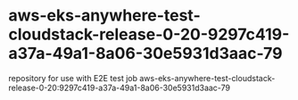 # aws-eks-anywhere-test-cloudstack-release-0-20-9297c419-a37a-49a1-8a06-30e5931d3aac-79
repository for use with E2E test job aws-eks-anywhere-test-cloudstack-release-0-20:9297c419-a37a-49a1-8a06-30e5931d3aac-79

